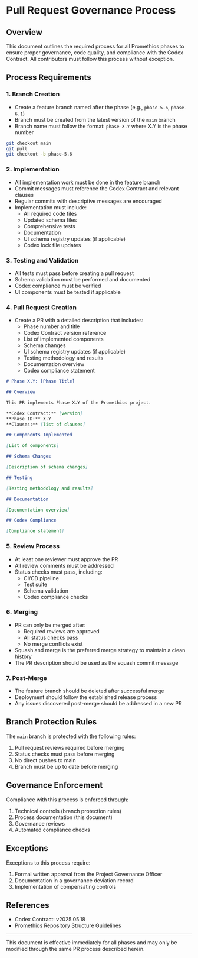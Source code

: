 # Pull Request Governance Process

## Overview

This document outlines the required process for all Promethios phases to ensure proper governance, code quality, and compliance with the Codex Contract. All contributors must follow this process without exception.

## Process Requirements

### 1. Branch Creation

- Create a feature branch named after the phase (e.g., `phase-5.6`, `phase-6.1`)
- Branch must be created from the latest version of the `main` branch
- Branch name must follow the format: `phase-X.Y` where X.Y is the phase number

```bash
git checkout main
git pull
git checkout -b phase-5.6
```

### 2. Implementation

- All implementation work must be done in the feature branch
- Commit messages must reference the Codex Contract and relevant clauses
- Regular commits with descriptive messages are encouraged
- Implementation must include:
  - All required code files
  - Updated schema files
  - Comprehensive tests
  - Documentation
  - UI schema registry updates (if applicable)
  - Codex lock file updates

### 3. Testing and Validation

- All tests must pass before creating a pull request
- Schema validation must be performed and documented
- Codex compliance must be verified
- UI components must be tested if applicable

### 4. Pull Request Creation

- Create a PR with a detailed description that includes:
  - Phase number and title
  - Codex Contract version reference
  - List of implemented components
  - Schema changes
  - UI schema registry updates (if applicable)
  - Testing methodology and results
  - Documentation overview
  - Codex compliance statement

```markdown
# Phase X.Y: [Phase Title]

## Overview

This PR implements Phase X.Y of the Promethios project.

**Codex Contract:** [version]
**Phase ID:** X.Y
**Clauses:** [list of clauses]

## Components Implemented

[List of components]

## Schema Changes

[Description of schema changes]

## Testing

[Testing methodology and results]

## Documentation

[Documentation overview]

## Codex Compliance

[Compliance statement]
```

### 5. Review Process

- At least one reviewer must approve the PR
- All review comments must be addressed
- Status checks must pass, including:
  - CI/CD pipeline
  - Test suite
  - Schema validation
  - Codex compliance checks

### 6. Merging

- PR can only be merged after:
  - Required reviews are approved
  - All status checks pass
  - No merge conflicts exist
- Squash and merge is the preferred merge strategy to maintain a clean history
- The PR description should be used as the squash commit message

### 7. Post-Merge

- The feature branch should be deleted after successful merge
- Deployment should follow the established release process
- Any issues discovered post-merge should be addressed in a new PR

## Branch Protection Rules

The `main` branch is protected with the following rules:

1. Pull request reviews required before merging
2. Status checks must pass before merging
3. No direct pushes to main
4. Branch must be up to date before merging

## Governance Enforcement

Compliance with this process is enforced through:

1. Technical controls (branch protection rules)
2. Process documentation (this document)
3. Governance reviews
4. Automated compliance checks

## Exceptions

Exceptions to this process require:

1. Formal written approval from the Project Governance Officer
2. Documentation in a governance deviation record
3. Implementation of compensating controls

## References

- Codex Contract: v2025.05.18
- Promethios Repository Structure Guidelines

---

This document is effective immediately for all phases and may only be modified through the same PR process described herein.
